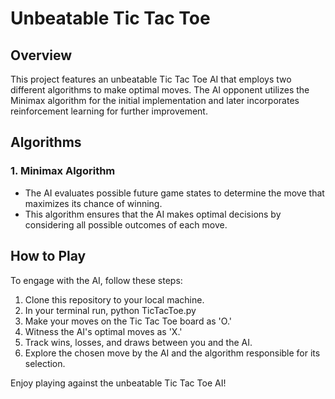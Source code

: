 # Unbeatable Tic Tac Toe

## Overview

This project features an unbeatable Tic Tac Toe AI that employs two different algorithms to make optimal moves. The AI opponent utilizes the Minimax algorithm for the initial implementation and later incorporates reinforcement learning for further improvement.

## Algorithms

### 1. Minimax Algorithm
   - The AI evaluates possible future game states to determine the move that maximizes its chance of winning.
   - This algorithm ensures that the AI makes optimal decisions by considering all possible outcomes of each move.
## How to Play

To engage with the AI, follow these steps:

1. Clone this repository to your local machine.
2. In your terminal run, python TicTacToe.py
3. Make your moves on the Tic Tac Toe board as 'O.'
4. Witness the AI's optimal moves as 'X.'
5. Track wins, losses, and draws between you and the AI.
6. Explore the chosen move by the AI and the algorithm responsible for its selection.

Enjoy playing against the unbeatable Tic Tac Toe AI!

